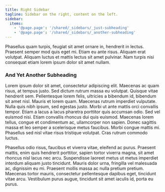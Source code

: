 ```yaml
---
title: Right Sidebar
tagline: Sidebar on the right, content on the left.
sidebar:
  items:
    - '@page.page': '/shared/_sidebars/_just-subheading'
    - '@page.page': '/shared/_sidebars/_another-subheading'
---
```


Phasellus quam turpis, feugiat sit amet ornare in, hendrerit in lectus. Praesent semper mod quis eget mi. Etiam eu ante risus. Aliquam erat volutpat. Aliquam luctus et mattis lectus sit amet pulvinar. Nam turpis nisi consequat etiam lorem ipsum dolor sit amet nullam.

### And Yet Another Subheading

Lorem ipsum dolor sit amet, consectetur adipiscing elit. Maecenas ac quam risus, at tempus justo. Sed dictum rutrum massa eu volutpat. Quisque vitae hendrerit sem. Pellentesque lorem felis, ultricies a bibendum id, bibendum sit amet nisl. Mauris et lorem quam. Maecenas rutrum imperdiet vulputate. Nulla quis nibh ipsum, sed egestas justo. Morbi ut ante mattis orci convallis tempor. Etiam a lacus a lacus pharetra porttitor quis accumsan odio. Sed vel euismod nisi. Etiam convallis rhoncus dui quis euismod. Maecenas lorem tellus, congue et condimentum ac, ullamcorper non sapien. Donec sagittis massa et leo semper a scelerisque metus faucibus. Morbi congue mattis mi. Phasellus sed nisl vitae risus tristique volutpat. Cras rutrum commodo luctus.

Phasellus odio risus, faucibus et viverra vitae, eleifend ac purus. Praesent mattis, enim quis hendrerit porttitor, sapien tortor viverra magna, sit amet rhoncus nisl lacus nec arcu. Suspendisse laoreet metus ut metus imperdiet interdum aliquam justo tincidunt. Mauris dolor urna, fringilla vel malesuada ac, dignissim eu mi. Praesent mollis massa ac nulla pretium pretium. Maecenas tortor mauris, consectetur pellentesque dapibus eget, tincidunt vitae arcu. Vestibulum purus augue, tincidunt sit amet iaculis id, porta eu purus.